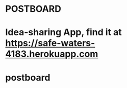 POSTBOARD
=======

Idea-sharing App, find it at https://safe-waters-4183.herokuapp.com
=======
postboard
=========
